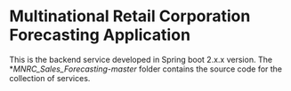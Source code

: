 # Multinational Retail Corporation Forecasting Application 
This is the backend service developed in Spring boot 2.x.x version. The **MNRC_Sales_Forecasting-master* folder contains the source code for the collection of services.
